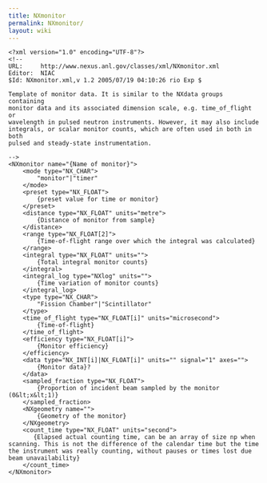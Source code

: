 ```yaml
---
title: NXmonitor
permalink: NXmonitor/
layout: wiki
---
```


    <?xml version="1.0" encoding="UTF-8"?>
    <!--
    URL:     http://www.nexus.anl.gov/classes/xml/NXmonitor.xml
    Editor:  NIAC
    $Id: NXmonitor.xml,v 1.2 2005/07/19 04:10:26 rio Exp $

    Template of monitor data. It is similar to the NXdata groups containing
    monitor data and its associated dimension scale, e.g. time_of_flight or
    wavelength in pulsed neutron instruments. However, it may also include
    integrals, or scalar monitor counts, which are often used in both in both
    pulsed and steady-state instrumentation.

    -->
    <NXmonitor name="{Name of monitor}">
        <mode type="NX_CHAR">
            "monitor"|"timer"
        </mode>
        <preset type="NX_FLOAT">
            {preset value for time or monitor}
        </preset>
        <distance type="NX_FLOAT" units="metre">
            {Distance of monitor from sample}
        </distance>
        <range type="NX_FLOAT[2]">
            {Time-of-flight range over which the integral was calculated}
        </range>
        <integral type="NX_FLOAT" units="">
            {Total integral monitor counts}
        </integral>
        <integral_log type="NXlog" units="">
            {Time variation of monitor counts}
        </integral_log>
        <type type="NX_CHAR">
            "Fission Chamber"|"Scintillator"
        </type>
        <time_of_flight type="NX_FLOAT[i]" units="microsecond">
            {Time-of-flight}
        </time_of_flight>
        <efficiency type="NX_FLOAT[i]">
            {Monitor efficiency}
        </efficiency>
        <data type="NX_INT[i]|NX_FLOAT[i]" units="" signal="1" axes="">
            {Monitor data}?
        </data>
        <sampled_fraction type="NX_FLOAT">
            {Proportion of incident beam sampled by the monitor (0&lt;x&lt;1)}
        </sampled_fraction>
        <NXgeometry name="">
            {Geometry of the monitor}
        </NXgeometry>
        <count_time type="NX_FLOAT" units="second">
           {Elapsed actual counting time, can be an array of size np when scanning. This is not the difference of the calendar time but the time the instrument was really counting, without pauses or times lost due beam unavailability}
        </count_time>
    </NXmonitor>
